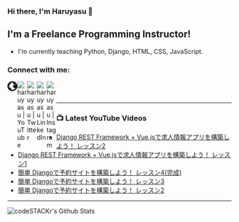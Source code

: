 ### Hi there, I'm Haruyasu 👋

## I'm a Freelance Programming Instructor!
- I'm currently teaching Python, Django, HTML, CSS, JavaScript.

### Connect with me:

[<img align="left" alt="harusoft.net" width="22px" src="https://raw.githubusercontent.com/iconic/open-iconic/master/svg/globe.svg" />][website]
[<img align="left" alt="haruyasu | YouTube" width="22px" src="https://cdn.jsdelivr.net/npm/simple-icons@v3/icons/youtube.svg" />][youtube]
[<img align="left" alt="haruyasu | Twitter" width="22px" src="https://cdn.jsdelivr.net/npm/simple-icons@v3/icons/twitter.svg" />][twitter]
[<img align="left" alt="haruyasu | LinkedIn" width="22px" src="https://cdn.jsdelivr.net/npm/simple-icons@v3/icons/linkedin.svg" />][linkedin]
[<img align="left" alt="haruyasu | Instagram" width="22px" src="https://cdn.jsdelivr.net/npm/simple-icons@v3/icons/instagram.svg" />][instagram]

<br />
<br />

---

### 📺 Latest YouTube Videos
<!-- YOUTUBE:START -->
- [Django REST Framework + Vue.jsで求人情報アプリを構築しよう！ レッスン2](https://www.youtube.com/watch?v=nKuUhMxsRfo)
- [Django REST Framework + Vue.jsで求人情報アプリを構築しよう！ レッスン1](https://www.youtube.com/watch?v=wH4oLSrYdUI)
- [簡単 Djangoで予約サイトを構築しよう！ レッスン4(完成)](https://www.youtube.com/watch?v=IKMJghEYxG8)
- [簡単 Djangoで予約サイトを構築しよう！ レッスン3](https://www.youtube.com/watch?v=QTV4BGeoa9Y)
- [簡単 Djangoで予約サイトを構築しよう！ レッスン2](https://www.youtube.com/watch?v=SY6z6fW_OXw)
<!-- YOUTUBE:END -->

---

<img align="left" alt="codeSTACKr's Github Stats" src="https://github-readme-stats.vercel.app/api?username=haruyasu&show_icons=true&hide_border=true" />

[website]: https://harusoft.net/
[twitter]: https://twitter.com/hathle
[youtube]: https://www.youtube.com/channel/UCjpXqPZM1UPJoiyNVUTixqQ/
[instagram]: https://www.instagram.com/hathle/
[linkedin]: https://www.linkedin.com/in/haruyasu/
